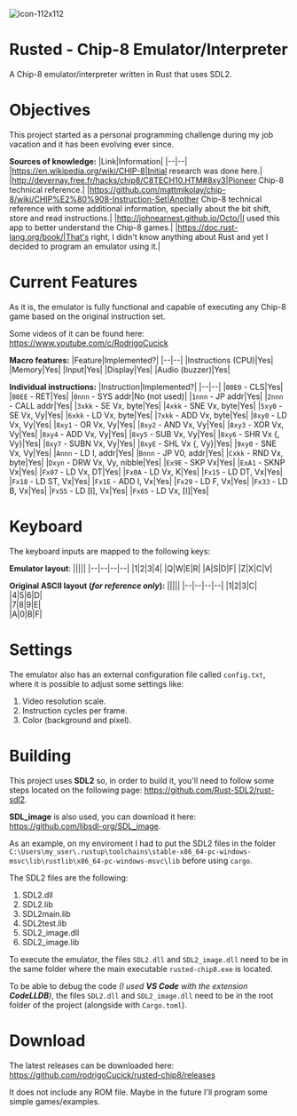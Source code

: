 ![icon-112x112](https://github.com/rodrigoCucick/rusted-chip8/assets/16089829/8e1def2b-d5fe-452e-a198-5f765a93845a)
# Rusted - Chip-8 Emulator/Interpreter
A Chip-8 emulator/interpreter written in Rust that uses SDL2.

# Objectives
This project started as a personal programming challenge during my job vacation and it has been evolving ever since.

__Sources of knowledge:__
|Link|Information|
|--|--|
|https://en.wikipedia.org/wiki/CHIP-8|Initial research was done here.|
|http://devernay.free.fr/hacks/chip8/C8TECH10.HTM#8xy3|Pioneer Chip-8 technical reference.|
|https://github.com/mattmikolay/chip-8/wiki/CHIP%E2%80%908-Instruction-Set|Another Chip-8 technical reference with some additional information, specially about the bit shift, store and read instructions.|
|http://johnearnest.github.io/Octo/|I used this app to better understand the Chip-8 games.|
|https://doc.rust-lang.org/book/|That's right, I didn't know anything about Rust and yet I decided to program an emulator using it.|

# Current Features
As it is, the emulator is fully functional and capable of executing any Chip-8 game based on the original instruction set.

Some videos of it can be found here: https://www.youtube.com/c/RodrigoCucick

__Macro features:__
|Feature|Implemented?|
|--|--|
|Instructions (CPU)|Yes|
|Memory|Yes|
|Input|Yes|
|Display|Yes|
|Audio (buzzer)|Yes|

__Individual instructions:__
|Instruction|Implemented?|
|--|--|
|`00E0` - CLS|Yes|
|`00EE` - RET|Yes|
|`0nnn` - SYS addr|No (not used)|
|`1nnn` - JP addr|Yes|
|`2nnn` - CALL addr|Yes|
|`3xkk` - SE Vx, byte|Yes|
|`4xkk` - SNE Vx, byte|Yes|
|`5xy0` - SE Vx, Vy|Yes|
|`6xkk` - LD Vx, byte|Yes|
|`7xkk` - ADD Vx, byte|Yes|
|`8xy0` - LD Vx, Vy|Yes|
|`8xy1` - OR Vx, Vy|Yes|
|`8xy2` - AND Vx, Vy|Yes|
|`8xy3` - XOR Vx, Vy|Yes|
|`8xy4` - ADD Vx, Vy|Yes|
|`8xy5` - SUB Vx, Vy|Yes|
|`8xy6` - SHR Vx {, Vy}|Yes|
|`8xy7` - SUBN Vx, Vy|Yes|
|`8xyE` - SHL Vx {, Vy}|Yes|
|`9xy0` - SNE Vx, Vy|Yes|
|`Annn` - LD I, addr|Yes|
|`Bnnn` - JP V0, addr|Yes|
|`Cxkk` - RND Vx, byte|Yes|
|`Dxyn` - DRW Vx, Vy, nibble|Yes|
|`Ex9E` - SKP Vx|Yes|
|`ExA1` - SKNP Vx|Yes|
|`Fx07` - LD Vx, DT|Yes|
|`Fx0A` - LD Vx, K|Yes|
|`Fx15` - LD DT, Vx|Yes|
|`Fx18` - LD ST, Vx|Yes|
|`Fx1E` - ADD I, Vx|Yes|
|`Fx29` - LD F, Vx|Yes|
|`Fx33` - LD B, Vx|Yes|
|`Fx55` - LD [I], Vx|Yes|
|`Fx65` - LD Vx, [I]|Yes|

# Keyboard
The keyboard inputs are mapped to the following keys:

__Emulator layout__:
|||||
|--|--|--|--|
|1|2|3|4|
|Q|W|E|R|
|A|S|D|F|
|Z|X|C|V|

__Original ASCII layout (_for reference only_):__
|||||
|--|--|--|--|
|1|2|3|C|   
|4|5|6|D|   
|7|8|9|E|   
|A|0|B|F|

# Settings
The emulator also has an external configuration file called `config.txt`, where it is possible to adjust some settings like:
1. Video resolution scale.
2. Instruction cycles per frame.
3. Color (background and pixel).

# Building
This project uses __SDL2__ so, in order to build it, you'll need to follow some steps located on the following page: https://github.com/Rust-SDL2/rust-sdl2.

__SDL_image__ is also used, you can download it here: https://github.com/libsdl-org/SDL_image.

As an example, on my enviroment I had to put the SDL2 files in the folder `C:\Users\my_user\.rustup\toolchains\stable-x86_64-pc-windows-msvc\lib\rustlib\x86_64-pc-windows-msvc\lib` before using `cargo`.

The SDL2 files are the following:
1. SDL2.dll
2. SDL2.lib
3. SDL2main.lib
4. SDL2test.lib
5. SDL2_image.dll
6. SDL2_image.lib

To execute the emulator, the files `SDL2.dll` and `SDL2_image.dll` need to be in the same folder where the main executable `rusted-chip8.exe` is located.

To be able to debug the code _(I used __VS Code__ with the extension __CodeLLDB__)_, the files `SDL2.dll` and `SDL2_image.dll` need to be in the root folder of the project (alongside with `Cargo.toml`).

# Download
The latest releases can be downloaded here: https://github.com/rodrigoCucick/rusted-chip8/releases

It does not include any ROM file. Maybe in the future I'll program some simple games/examples.
